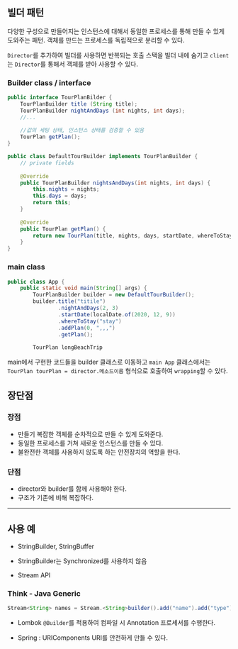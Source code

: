 ## 빌더 패턴
다양한 구성으로 만들어지는 인스턴스에 대해서 동일한 프로세스를 통해 만들 수 있게 도와주는 패턴. 객체를 만드는 프로세스를 독립적으로 분리할 수 있다.

`Director`를 추가하여 빌더를 사용하면 반복되는 호출 스택을 빌더 내에 숨기고 `client`는 `Director`를 통해서 객체를 받아 사용할 수 있다.

### Builder class / interface
```java
public interface TourPlanBilder {
	TourPlanBuilder title (String title);
    TourPlanBuilder nightAndDays (int nights, int days);
    //...
    
    //값의 세팅 상태, 인스턴스 상태를 검증할 수 있음
    TourPlan getPlan();
}

public class DefaultTourBuilder implements TourPlanBuilder {
	// private fields
    
    @Override
    public TourPlanBuilder nightsAndDays(int nights, int days) {
    	this.nights = nights;
        this.days = days;
        return this;
    }
    
    @Override
    public TourPlan getPlan() {
    	return new TourPlan(title, nights, days, startDate, whereToStay, plans);
    }
}
```

### main class
```java
public class App {
	public static void main(String[] args) {
    	TourPlanBuilder builder = new DefaultTourBuilder();
        builder.title("titile")
        		.nightAndDays(2, 3)
                .startDate(localDate.of(2020, 12, 9))
                .whereToStay("stay")
                .addPlan(0, ",,,")
                .getPlan();
        
        TourPlan longBeachTrip
```

main에서 구현한 코드들을 builder 클래스로 이동하고 `main App` 클래스에서는 `TourPlan tourPlan = director.메소드이름` 형식으로 호출하여 `wrapping`할 수 있다.


## 장단점
### 장점
- 만들기 복잡한 객체를 순차적으로 만들 수 있게 도와준다.
- 동일한 프로세스를 거쳐 새로운 인스턴스를 만들 수 있다.
- 불완전한 객체를 사용하지 않도록 하는 안전장치의 역할을 한다.

### 단점
- director와 builder를 함께 사용해야 한다.
- 구조가 기존에 비해 복잡하다.


<hr>

## 사용 예
- StringBuilder, StringBuffer
* StringBuilder는 Synchronized를 사용하지 않음

- Stream API
### Think - Java Generic
```java
Stream<String> names = Stream.<String>builder().add("name").add("type").build();
```

- Lombok
`@Builder`를 적용하여 컴파일 시 Annotation 프로세서를 수행한다.

- Spring : URIComponents
URI를 안전하게 만들 수 있다.